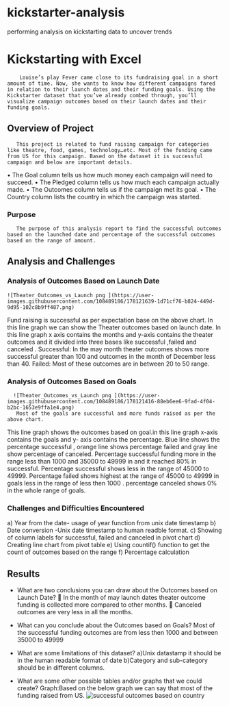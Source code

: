 # kickstarter-analysis
performing analysis on kickstarting data to uncover trends
# Kickstarting with Excel
        Louise’s play Fever came close to its fundraising goal in a short amount of time. Now, she wants to know how different campaigns fared in relation to their launch dates and their funding goals. Using the Kickstarter dataset that you’ve already combed through, you’ll visualize campaign outcomes based on their launch dates and their funding goals.
## Overview of Project
       This project is related to fund raising campaign for categories like theatre, food, games, technology…etc. Most of the funding came from US for this campaign. Based on the dataset it is successful campaign and below are important details.
•	The Goal column tells us how much money each campaign will need to succeed.
•	The Pledged column tells us how much each campaign actually made.
•	The Outcomes column tells us if the campaign met its goal.
•	The Country column lists the country in which the campaign was started.

### Purpose
       The purpose of this analysis report to find the successful outcomes based on the launched date and percentage of the successful outcomes based on the range of amount.

## Analysis and Challenges
### Analysis of Outcomes Based on Launch Date
    ![Theater_Outcomes_vs_Launch png ](https://user-images.githubusercontent.com/108489186/178121639-1d71cf76-b824-449d-9d95-102c8b9ff487.png)
   
Fund raising is successful as per expectation base on the above chart.
In this line graph we can show the Theater outcomes based on launch date. In this line graph x axis contains the months and y-axis contains the theater outcomes and it divided into three bases like successful ,failed and canceled .
Successful: In the may month theater outcomes shows more successful greater than 100 and outcomes in the month of December less than 40.
Failed: Most of these outcomes are in between 20 to 50 range.

### Analysis of Outcomes Based on Goals
      ![Theater_Outcomes_vs_Launch png ](https://user-images.githubusercontent.com/108489186/178121416-88eb6ee6-9fad-4f04-b2bc-1653e9ffa1e4.png)
       Most of the goals are successful and more funds raised as per the above chart.
 This line graph shows the outcomes based on goal.in this line graph x-axis contains the goals and y- axis contains the percentage. Blue line shows the percentage successful , orange line shows percentage failed and gray line show percentage of canceled. Percentage  successful funding more in the range less than 1000 and 35000 to 49999   in and it reached 80% in successful. Percentage successful shows less in the range of 45000 to 49999. Percentage failed shows highest at the range of 45000 to 49999 in goals less in the range of less then 1000 . percentage canceled shows 0% in the whole range of goals.

### Challenges and Difficulties Encountered
a)	Year from the date- usage of year function from unix date timestamp
b)	Date conversion -Unix date timestamp to human readble format.
c)	Showing of column labels for successful, failed and canceled in pivot chart
d)	Creating line chart from pivot table
e)	Using countif() function to get the count of outcomes based on the range
f)	Percentage calculation

## Results
- What are two conclusions you can draw about the Outcomes based on Launch Date?
	In the month of may launch dates theater outcome funding is collected more compared to other months.
	Canceled outcomes are very less in all the months.

- What can you conclude about the Outcomes based on Goals?
  Most of the successful funding outcomes are from less then 1000 and between 35000 to 49999
- What are some limitations of this dataset?
  a)Unix datastamp it should be in the human readable format of date
  b)Category and sub-category should be in different columns.

- What are some other possible tables and/or graphs that we could create?
  Graph:Based on the below graph we can say that most of the funding raised from US.
  ![successful outcomes based on country](https://user-images.githubusercontent.com/108489186/178121579-fc1f65ad-6b4b-469b-99d1-fdfd2a318eeb.png)
